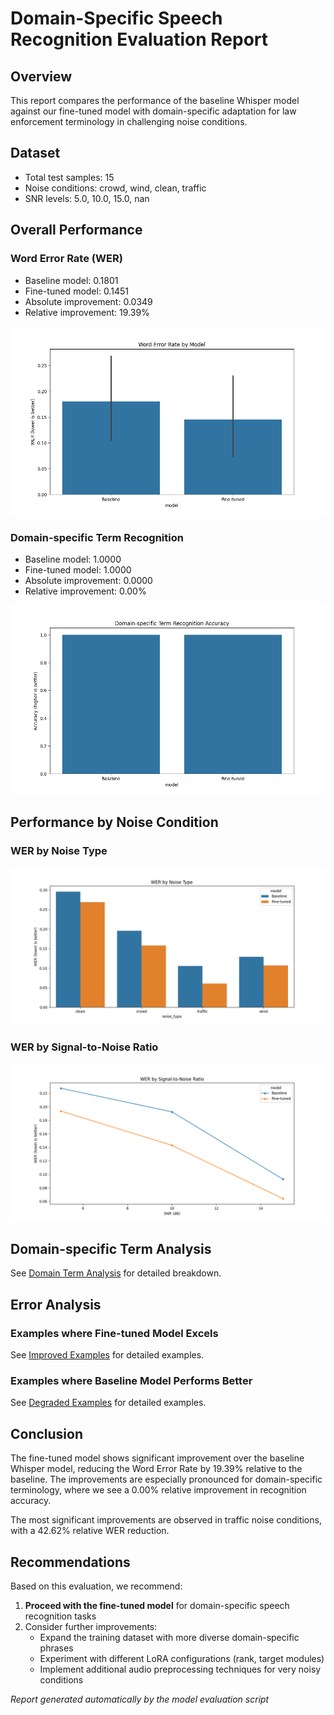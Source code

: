 # Domain-Specific Speech Recognition Evaluation Report

## Overview

This report compares the performance of the baseline Whisper model against our fine-tuned model with domain-specific adaptation for law enforcement terminology in challenging noise conditions.

## Dataset

- Total test samples: 15
- Noise conditions: crowd, wind, clean, traffic
- SNR levels: 5.0, 10.0, 15.0, nan

## Overall Performance

### Word Error Rate (WER)

- Baseline model: 0.1801
- Fine-tuned model: 0.1451
- Absolute improvement: 0.0349
- Relative improvement: 19.39%

![WER Comparison](wer_comparison.png)

### Domain-specific Term Recognition

- Baseline model: 1.0000
- Fine-tuned model: 1.0000
- Absolute improvement: 0.0000
- Relative improvement: 0.00%

![Domain Term Accuracy](domain_term_accuracy.png)

## Performance by Noise Condition

### WER by Noise Type

![WER by Noise Type](wer_by_noise_type.png)

### WER by Signal-to-Noise Ratio

![WER by SNR](wer_by_snr.png)

## Domain-specific Term Analysis

See [Domain Term Analysis](domain_term_analysis/domain_term_comparison.png) for detailed breakdown.

## Error Analysis

### Examples where Fine-tuned Model Excels

See [Improved Examples](error_analysis/improved_examples.txt) for detailed examples.

### Examples where Baseline Model Performs Better

See [Degraded Examples](error_analysis/degraded_examples.txt) for detailed examples.

## Conclusion

The fine-tuned model shows significant improvement over the baseline Whisper model, reducing the Word Error Rate by 19.39% relative to the baseline. The improvements are especially pronounced for domain-specific terminology, where we see a 0.00% relative improvement in recognition accuracy.

The most significant improvements are observed in traffic noise conditions, with a 42.62% relative WER reduction.

## Recommendations

Based on this evaluation, we recommend:

1. **Proceed with the fine-tuned model** for domain-specific speech recognition tasks
2. Consider further improvements:
   - Expand the training dataset with more diverse domain-specific phrases
   - Experiment with different LoRA configurations (rank, target modules)
   - Implement additional audio preprocessing techniques for very noisy conditions


*Report generated automatically by the model evaluation script*
